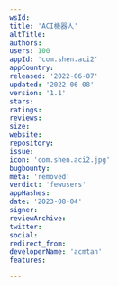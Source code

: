 ```yaml
---
wsId: 
title: 'ACI機器人'
altTitle: 
authors: 
users: 100
appId: 'com.shen.aci2'
appCountry: 
released: '2022-06-07'
updated: '2022-06-08'
version: '1.1'
stars: 
ratings: 
reviews: 
size: 
website: 
repository: 
issue: 
icon: 'com.shen.aci2.jpg'
bugbounty: 
meta: 'removed'
verdict: 'fewusers'
appHashes: 
date: '2023-08-04'
signer: 
reviewArchive: 
twitter: 
social: 
redirect_from: 
developerName: 'acmtan'
features: 

---
```


